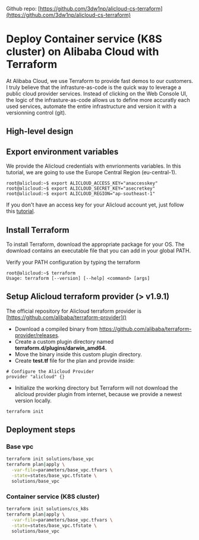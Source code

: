 Github repo: [https://github.com/3dw1np/alicloud-cs-terraform](https://github.com/3dw1np/alicloud-cs-terraform)

# Deploy Container service (K8S cluster) on Alibaba Cloud with Terraform

At Alibaba Cloud, we use Terraform to provide fast demos to our customers.
I truly believe that the infrasture-as-code is the quick way to leverage a public cloud provider services. Instead of clicking on the Web Console UI, the logic of the infrasture-as-code allows us to define more accuratly each used services, automate the entire infrastructure and version it with a versionning control (git).

## High-level design

## Export environment variables
We provide the Alicloud credentials with envrionments variables. In this tutorial, we are going to use the Europe Central Region (eu-central-1).
 
```
root@alicloud:~$ export ALICLOUD_ACCESS_KEY="anaccesskey"
root@alicloud:~$ export ALICLOUD_SECRET_KEY="asecretkey"
root@alicloud:~$ export ALICLOUD_REGION="ap-southeast-1"
```

If you don't have an access key for your Alicloud account yet, just follow this [tutorial](https://www.alibabacloud.com/help/doc-detail/28955.htm).

## Install Terraform
To install Terraform, download the appropriate package for your OS. The download contains an executable file that you can add in your global PATH.

Verify your PATH configuration by typing the terraform

```
root@alicloud:~$ terraform
Usage: terraform [--version] [--help] <command> [args]
```

## Setup Alicloud terraform provider (> v1.9.1)
The official repository for Alicloud terraform provider is [https://github.com/alibaba/terraform-provider]() 

* Download a compiled binary from https://github.com/alibaba/terraform-provider/releases.
* Create a custom plugin directory named **terraform.d/plugins/darwin_amd64**.
* Move the binary inside this custom plugin directory.
* Create **test.tf** file for the plan and provide inside:

```
# Configure the Alicloud Provider
provider "alicloud" {}
```

* Initialize the working directory but Terraform will not download the alicloud provider plugin from internet, because we provide a newest version locally.

```
terraform init
```

## Deployment steps
### Base vpc
```bash
terraform init solutions/base_vpc
terraform plan|apply \
  -var-file=parameters/base_vpc.tfvars \
  -state=states/base_vpc.tfstate \
  solutions/base_vpc
```

### Container service (K8S cluster)
```bash
terraform init solutions/cs_k8s
terraform plan|apply \
  -var-file=parameters/base_vpc.tfvars \
  -state=states/base_vpc.tfstate \
  solutions/base_vpc
```

